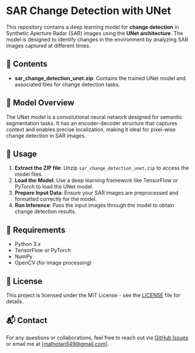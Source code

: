 # SAR Change Detection with UNet
This repository contains a deep learning model for **change detection** in Synthetic Aperture Radar (SAR) images using the **UNet architecture**. The model is designed to identify changes in the environment by analyzing SAR images captured at different times.
## 📂 Contents
- **sar_change_detection_unet.zip**: Contains the trained UNet model and associated files for change detection tasks.
## 🧠 Model Overview
The UNet model is a convolutional neural network designed for semantic segmentation tasks. It has an encoder-decoder structure that captures context and enables precise localization, making it ideal for pixel-wise change detection in SAR images.
## 🚀 Usage
1. **Extract the ZIP file**: Unzip `sar_change_detection_unet.zip` to access the model files.
2. **Load the Model**: Use a deep learning framework like TensorFlow or PyTorch to load the UNet model.
3. **Prepare Input Data**: Ensure your SAR images are preprocessed and formatted correctly for the model.
4. **Run Inference**: Pass the input images through the model to obtain change detection results.
## 🔧 Requirements
- Python 3.x
- TensorFlow or PyTorch
- NumPy
- OpenCV (for image processing)
## 📄 License
This project is licensed under the MIT License - see the [LICENSE](LICENSE) file for details.
## 📬 Contact
For any questions or collaborations, feel free to reach out via [GitHub Issues](https://github.com/Nishxnt-07/SAR/issues) or email me at [malhotan549@gmail.com].
